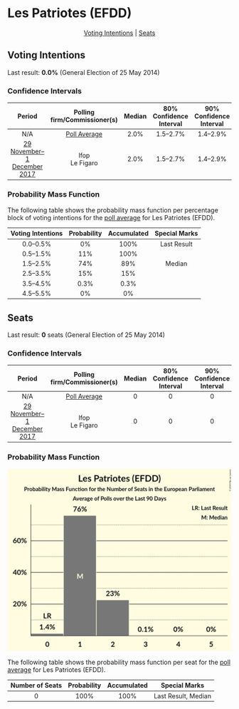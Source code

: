 # Les Patriotes (EFDD)

<p align="center"><a href="#voting-intentions">Voting Intentions</a> | <a href="#seats">Seats</a></p>

## Voting Intentions

Last result: **0.0%** (General Election of 25 May 2014)

### Confidence Intervals

| Period     | Polling firm/Commissioner(s) | Median | 80% Confidence Interval | 90% Confidence Interval | 95% Confidence Interval | 99% Confidence Interval |
|:----------:|:----------------:|:-----------:|:-----------------------:|:-----------------------:|:-----------------------:|:-----------------------:|
| N/A | [Poll Average](average.html) | 2.0% | 1.5–2.7% | 1.4–2.9% | 1.3–3.0% | 1.1–3.4% |
| [29 November–1 December 2017](2017-12-01-Ifop.html) | Ifop <br> Le Figaro | 2.0% | 1.5–2.7% | 1.4–2.9% | 1.3–3.0% | 1.1–3.4% |

### Probability Mass Function

The following table shows the probability mass function per percentage block of voting intentions for the [poll average](average.html) for Les Patriotes (EFDD).

| Voting Intentions | Probability | Accumulated | Special Marks |
|:-----------------:|:-----------:|:-----------:|:-------------:|
| 0.0–0.5% | 0% | 100% | Last Result |
| 0.5–1.5% | 11% | 100% |  |
| 1.5–2.5% | 74% | 89% | Median |
| 2.5–3.5% | 15% | 15% |  |
| 3.5–4.5% | 0.3% | 0.3% |  |
| 4.5–5.5% | 0% | 0% |  |


## Seats

Last result: **0** seats (General Election of 25 May 2014)

### Confidence Intervals

| Period     | Polling firm/Commissioner(s) | Median | 80% Confidence Interval | 90% Confidence Interval | 95% Confidence Interval | 99% Confidence Interval |
|:----------:|:----------------:|:------:|:-----------------------:|:-----------------------:|:-----------------------:|:-----------------------:|
| N/A | [Poll Average](average.html) | 0 | 0 | 0 | 0 | 0 |
| [29 November–1 December 2017](2017-12-01-Ifop.html) | Ifop <br> Le Figaro | 0 | 0 | 0 | 0 | 0 |

### Probability Mass Function

![Graph with seats probability mass function not yet produced](average-seats-pmf-lespatriotesefdd.png "Seats Probability Mass Function")

The following table shows the probability mass function per seat for the [poll average](average.html) for Les Patriotes (EFDD).

| Number of Seats | Probability | Accumulated | Special Marks |
|:---------------:|:-----------:|:-----------:|:-------------:|
| 0 | 100% | 100% | Last Result, Median |


